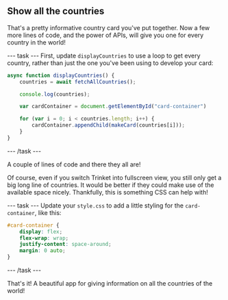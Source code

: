 ## Show all the countries

That's a pretty informative country card you've put together. Now a few more lines of code, and the power of APIs, will give you one for every country in the world!

--- task ---
First, update `displayCountries` to use a loop to get every country, rather than just the one you've been using to develop your card:

```javascript
async function displayCountries() {
    countries = await fetchAllCountries();

    console.log(countries);

    var cardContainer = document.getElementById("card-container")

    for (var i = 0; i < countries.length; i++) {
        cardContainer.appendChild(makeCard(countries[i]));
    }
}
```
--- /task ---

A couple of lines of code and there they all are! 

Of course, even if you switch Trinket into fullscreen view, you still only get a big long line of countries. It would be better if they could make use of the available space nicely. Thankfully, this is something CSS can help with!

--- task ---
Update your `style.css` to add a little styling for the `card-container`, like this:

```css
#card-container {
    display: flex;
    flex-wrap: wrap;
    justify-content: space-around;
    margin: 0 auto;
}
```
--- /task ---

That's it! A beautiful app for giving information on all the countries of the world!